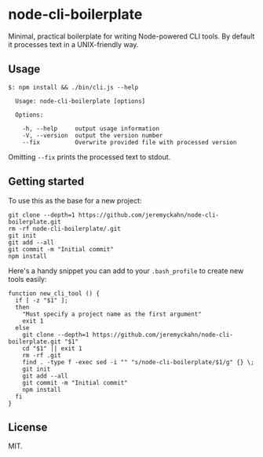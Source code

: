 # node-cli-boilerplate

Minimal, practical boilerplate for writing Node-powered CLI tools.  By default it processes text in a UNIX-friendly way.

## Usage

```
$: npm install && ./bin/cli.js --help

  Usage: node-cli-boilerplate [options]

  Options:

    -h, --help     output usage information
    -V, --version  output the version number
    --fix          Overwrite provided file with processed version
```

Omitting `--fix` prints the processed text to stdout.

## Getting started

To use this as the base for a new project:

```
git clone --depth=1 https://github.com/jeremyckahn/node-cli-boilerplate.git
rm -rf node-cli-boilerplate/.git
git init
git add --all
git commit -m "Initial commit"
npm install
```

Here's a handy snippet you can add to your `.bash_profile` to create new tools easily:

```
function new_cli_tool () {
  if [ -z "$1" ];
  then
    "Must specify a project name as the first argument"
    exit 1
  else
    git clone --depth=1 https://github.com/jeremyckahn/node-cli-boilerplate.git "$1"
    cd "$1" || exit 1
    rm -rf .git
    find . -type f -exec sed -i "" "s/node-cli-boilerplate/$1/g" {} \;
    git init
    git add --all
    git commit -m "Initial commit"
    npm install
  fi
}
```

## License

MIT.
